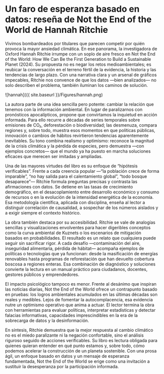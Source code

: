 # Un faro de esperanza basado en datos: reseña de Not the End of the World de Hannah Ritchie

Vivimos bombardeados por titulares que parecen competir por quién provoca la mayor ansiedad climática. En ese panorama, la investigadora de Oxford Hannah Ritchie irrumpe con un soplo de aire fresco en Not the End of the World: How We Can Be the First Generation to Build a Sustainable Planet (2024). Su propuesta no es negar los retos medioambientales; es reubicar la conversación en el terreno fértil de la evidencia, la historia y las tendencias de largo plazo. Con una narrativa clara y un arsenal de gráficos impecables, Ritchie nos convence de que los datos —bien analizados— no solo describen el problema, también iluminan los caminos de solución.

![hannah]({{ site.baseurl }}/Figures/hannah.png)

La autora parte de una idea sencilla pero potente: cambiar la relación que tenemos con la información ambiental. En lugar de paralizarnos con pronósticos apocalípticos, propone que convirtamos la inquietud en acción informada. Para ello recurre a décadas de series temporales sobre emisiones de CO₂, deforestación o biodiversidad; las desmenuza, compara regiones y, sobre todo, muestra esos momentos en que políticas públicas, innovación o cambios de hábitos revirtieron tendencias aparentemente inevitables. Su tono combina realismo y optimismo: reconoce la magnitud de la crisis climática y la pérdida de especies, pero demuestra —con ejemplos concretos— que el mundo ya ha puesto en marcha soluciones eficaces que merecen ser imitadas y ampliadas.

Una de las mayores virtudes del libro es su enfoque de “hipótesis verificables”. Frente a cada creencia popular —“la población crece de forma imparable”, “no hay salida para el calentamiento global”, “todo bosque desaparece”— Ritchie formula preguntas precisas y contrasta las afirmaciones con datos. Se detiene en las tasas de crecimiento demográfico, en el desacoplamiento entre desarrollo económico y consumo de recursos o en la evolución de la intensidad energética de la economía. Esa metodología científica, aplicada con disciplina, enseña al lector a distinguir correlación de causalidad, a sospechar de los números aislados y a exigir siempre el contexto histórico.

La obra también destaca por su accesibilidad. Ritchie se vale de analogías sencillas y visualizaciones envolventes para hacer digeribles conceptos como la curva ambiental de Kuznets o los escenarios de mitigación basados en probabilidades. El resultado es un relato que cualquiera puede seguir sin sacrificar rigor. A cada desafío —contaminación del aire, inseguridad alimentaria, pérdida de hábitat— acompaña ejemplos de políticas o tecnologías que ya funcionan: desde la masificación de energías renovables hasta programas de reforestación que han devuelto cobertura boscosa a regiones enteras. Esa combinación de diagnóstico y soluciones convierte la lectura en un manual práctico para ciudadanos, docentes, gestores públicos y emprendedores.

El impacto psicológico tampoco es menor. Frente al desánimo que inspiran las noticias diarias, Not the End of the World ofrece un contrapunto basado en pruebas: los logros ambientales acumulados en las últimas décadas son reales y medibles. Lejos de fomentar la autocomplacencia, esa evidencia nutre un optimismo operativo que anima a actuar. El lector termina la obra con herramientas para evaluar políticas, interpretar estadísticas y detectar falacias informativas, capacidades imprescindibles en la era de la sobrecarga de datos y la desinformación.

En síntesis, Ritchie demuestra que la mejor respuesta al cambio climático no es el miedo paralizante ni la negación confortable, sino el análisis riguroso seguido de acciones verificables. Su libro es lectura obligada para quienes quieran entender en qué punto estamos y, sobre todo, cómo podemos acelerar la construcción de un planeta sostenible. Con una prosa ágil, un enfoque basado en datos y un mensaje de esperanza fundamentada, Not the End of the World se erige como una invitación a sustituir la desesperanza por la participación informada. 
